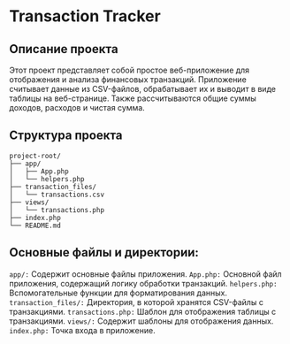 # Transaction Tracker

## Описание проекта
Этот проект представляет собой простое веб-приложение 
для отображения и анализа финансовых транзакций. 
Приложение считывает данные из CSV-файлов, обрабатывает 
их и выводит в виде таблицы на веб-странице. Также 
рассчитываются общие суммы доходов, расходов и чистая сумма.

## Структура проекта
````
project-root/
├── app/
│   ├── App.php
│   └── helpers.php
├── transaction_files/
│   └── transactions.csv
├── views/
│   └── transactions.php
├── index.php
└── README.md
````

## Основные файлы и директории:
`app/:` Содержит основные файлы приложения.
`App.php:` Основной файл приложения, содержащий логику обработки транзакций.
`helpers.php:` Вспомогательные функции для форматирования данных.
`transaction_files/:` Директория, в которой хранятся CSV-файлы с транзакциями.
`transactions.php:` Шаблон для отображения таблицы с транзакциями.
`views/:` Содержит шаблоны для отображения данных.
`index.php:` Точка входа в приложение.